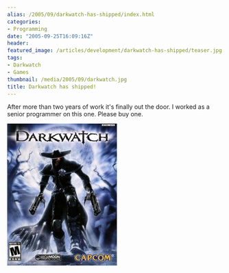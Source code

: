 ```yaml
---
alias: /2005/09/darkwatch-has-shipped/index.html
categories:
- Programming
date: "2005-09-25T16:09:16Z"
header:
featured_image: /articles/development/darkwatch-has-shipped/teaser.jpg
tags:
- Darkwatch
- Games
thumbnail: /media/2005/09/darkwatch.jpg
title: Darkwatch has shipped!
---
```

After more than two years of work it's finally out the door.  I worked as a senior programmer on this one.  Please buy one.

[![](darkwatch.jpg)](http://www.darkwatch.com)
